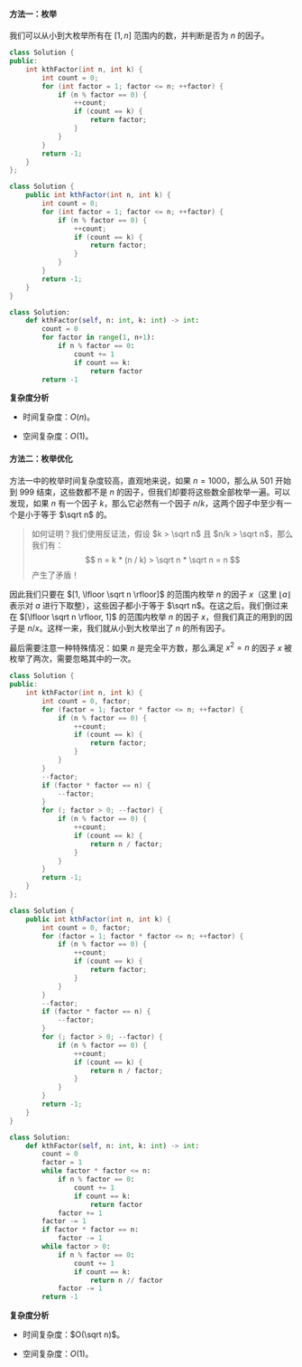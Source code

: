 #### 方法一：枚举

我们可以从小到大枚举所有在 $[1, n]$ 范围内的数，并判断是否为 $n$ 的因子。

```C++ [sol1-C++]
class Solution {
public:
    int kthFactor(int n, int k) {
        int count = 0;
        for (int factor = 1; factor <= n; ++factor) {
            if (n % factor == 0) {
                ++count;
                if (count == k) {
                    return factor;
                }
            }
        }
        return -1;
    }
};
```

```Java [sol1-Java]
class Solution {
    public int kthFactor(int n, int k) {
        int count = 0;
        for (int factor = 1; factor <= n; ++factor) {
            if (n % factor == 0) {
                ++count;
                if (count == k) {
                    return factor;
                }
            }
        }
        return -1;
    }
}
```

```Python [sol1-Python3]
class Solution:
    def kthFactor(self, n: int, k: int) -> int:
        count = 0
        for factor in range(1, n+1):
            if n % factor == 0:
                count += 1
                if count == k:
                    return factor
        return -1
```

**复杂度分析**

- 时间复杂度：$O(n)$。

- 空间复杂度：$O(1)$。

#### 方法二：枚举优化

方法一中的枚举时间复杂度较高，直观地来说，如果 $n=1000$，那么从 $501$ 开始到 $999$ 结束，这些数都不是 $n$ 的因子，但我们却要将这些数全部枚举一遍。可以发现，如果 $n$ 有一个因子 $k$，那么它必然有一个因子 $n/k$，这两个因子中至少有一个是小于等于 $\sqrt n$ 的。

> 如何证明？我们使用反证法，假设 $k > \sqrt n$ 且 $n/k > \sqrt n$，那么我们有：
> $$
> n = k * (n / k) > \sqrt n * \sqrt n = n
> $$
> 产生了矛盾！

因此我们只要在 $[1, \lfloor \sqrt n \rfloor]$ 的范围内枚举 $n$ 的因子 $x$（这里 $\lfloor a \rfloor$ 表示对 $a$ 进行下取整），这些因子都小于等于 $\sqrt n$。在这之后，我们倒过来在 $[\lfloor \sqrt n \rfloor, 1]$ 的范围内枚举 $n$ 的因子 $x$，但我们真正的用到的因子是 $n/x$。这样一来，我们就从小到大枚举出了 $n$ 的所有因子。

最后需要注意一种特殊情况：如果 $n$ 是完全平方数，那么满足 $x^2 = n$ 的因子 $x$ 被枚举了两次，需要忽略其中的一次。

```C++ [sol2-C++]
class Solution {
public:
    int kthFactor(int n, int k) {
        int count = 0, factor;
        for (factor = 1; factor * factor <= n; ++factor) {
            if (n % factor == 0) {
                ++count;
                if (count == k) {
                    return factor;
                }
            }
        }
        --factor;
        if (factor * factor == n) {
            --factor;
        }
        for (; factor > 0; --factor) {
            if (n % factor == 0) {
                ++count;
                if (count == k) {
                    return n / factor;
                }
            }
        }
        return -1;
    }
};
```

```Java [sol2-Java]
class Solution {
    public int kthFactor(int n, int k) {
        int count = 0, factor;
        for (factor = 1; factor * factor <= n; ++factor) {
            if (n % factor == 0) {
                ++count;
                if (count == k) {
                    return factor;
                }
            }
        }
        --factor;
        if (factor * factor == n) {
            --factor;
        }
        for (; factor > 0; --factor) {
            if (n % factor == 0) {
                ++count;
                if (count == k) {
                    return n / factor;
                }
            }
        }
        return -1;
    }
}
```

```Python [sol2-Python3]
class Solution:
    def kthFactor(self, n: int, k: int) -> int:
        count = 0
        factor = 1
        while factor * factor <= n:
            if n % factor == 0:
                count += 1
                if count == k:
                    return factor
            factor += 1
        factor -= 1
        if factor * factor == n:
            factor -= 1
        while factor > 0:
            if n % factor == 0:
                count += 1
                if count == k:
                    return n // factor
            factor -= 1
        return -1
```

**复杂度分析**

- 时间复杂度：$O(\sqrt n)$。

- 空间复杂度：$O(1)$。